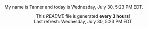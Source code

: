 My name is Tanner and today is Wednesday, July 30, 5:23 PM EDT.

<p align="center">This <i>README</i> file is generated <b>every 3 hours</b>!</br>Last refresh: Wednesday, July 30, 5:23 PM EDT<br /></p>
